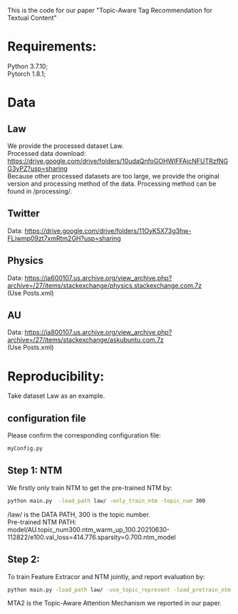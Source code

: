 This is the code for our paper "Topic-Aware Tag Recommendation for Textual Content"  
# Requirements:  
Python 3.7.10;  
Pytorch 1.8.1;  

# Data  

## Law  
We provide the processed dataset Law.  
Processed data download: https://drive.google.com/drive/folders/10udaQnfoGOHWIFFAjcNFUTRzfNGG3yPZ?usp=sharing  
Because other processed datasets are too large, we provide the original version and processing method of the data. Processing method can be found in /processing/.  

## Twitter  
Data: https://drive.google.com/drive/folders/11OyK5X73g3hw-FLiwmp09zt7xmRtm2GH?usp=sharing  

## Physics  
Data: https://ia600107.us.archive.org/view_archive.php?archive=/27/items/stackexchange/physics.stackexchange.com.7z  
(Use Posts.xml)  

## AU
Data: https://ia800107.us.archive.org/view_archive.php?archive=/27/items/stackexchange/askubuntu.com.7z  
(Use Posts.xml)  

# Reproducibility:  

Take dataset Law as an example.  
## configuration file  
Please confirm the corresponding configuration file:  
```bash
myConfig.py
```

## Step 1: NTM  
We firstly only train NTM to get the pre-trained NTM by:  
```bash
python main.py  -load_path law/ -only_train_ntm -topic_num 300  
```
/law/ is the DATA PATH, 300 is the topic number.  
Pre-trained NTM PATH:
model/AU.topic_num300.ntm_warm_up_100.20210630-112822/e100.val_loss=414.776.sparsity=0.700.ntm_model

## Step 2: 
To train Feature Extracor and NTM jointly, and report evaluation by:
```bash
python main.py -load_path law/ -use_topic_represent -load_pretrain_ntm -joint_train -topic_num 300  -attn_mode MTA2 -check_pt_ntm_model_path model/AU.topic_num300.ntm_warm_up_100.20210630-112822/e100.val_loss=414.776.sparsity=0.700.ntm_model
```
MTA2 is the Topic-Aware Attention Mechanism we reported in our paper.  

